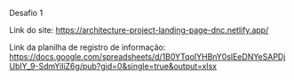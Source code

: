 Desafio 1

Link do site: https://architecture-project-landing-page-dnc.netlify.app/

Link da planilha de registro de informação: https://docs.google.com/spreadsheets/d/1B0YTqoIYHBnY0slEeDNYeSAPDjUblY_9-SdmYiliZ6g/pub?gid=0&single=true&output=xlsx
